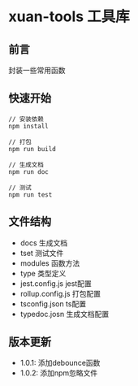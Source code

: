 # xuan-tools 工具库

## 前言
封装一些常用函数

## 快速开始

``` shell
// 安装依赖
npm install

// 打包
npm run build

// 生成文档
npm run doc

// 测试
npm run test
```

## 文件结构
- docs               生成文档
- tset               测试文件
- modules            函数方法
- type               类型定义
- jest.config.js     jest配置
- rollup.config.js  打包配置
- tsconfig.json      ts配置
- typedoc.josn       生成文档配置 


## 版本更新
- 1.0.1: 添加debounce函数
- 1.0.2: 添加npm忽略文件